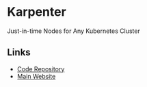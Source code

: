 # Karpenter

Just-in-time Nodes for Any Kubernetes Cluster

## Links

- [Code Repository](https://github.com/aws/karpenter)
- [Main Website](https://karpenter.sh/)
